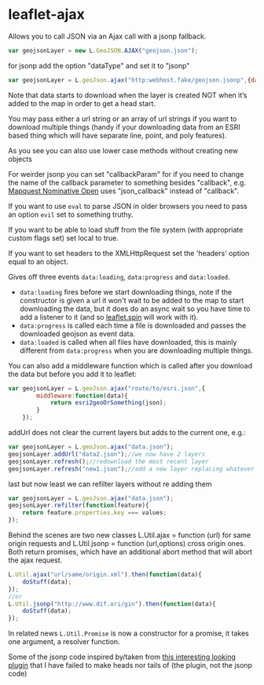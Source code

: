 leaflet-ajax
===========

Allows you to call JSON via an Ajax call with a jsonp fallback.

```javascript
var geojsonLayer = new L.GeoJSON.AJAX("geojson.json");
```
for jsonp add the option "dataType" and set it to "jsonp"
``` javascript
var geojsonLayer = L.geoJson.ajax("http:webhost.fake/geojson.jsonp",{dataType:"jsonp"});
```
Note that data starts to download when the layer is created NOT when it’s added to the map in order to get a head start.

You may pass either a url string or an array of url strings if you want to download multiple things (handy
if your downloading data from an ESRI based thing which will have separate line, point, and poly features).

As you see you can also use lower case methods without creating new objects

For weirder jsonp you can set "callbackParam" for if you need to change the name of the callback parameter to something besides "callback", e.g. [Mapquest Nominative Open](http://open.mapquestapi.com/nominatim/) uses "json_callback" instead of "callback".

If you want to use `eval` to parse JSON in older browsers you need to pass an option `evil` set to something truthy.

If you want to be able to load stuff from the file system (with appropriate custom flags set) set local to true.

If you want to set headers to the XMLHttpRequest set the 'headers' option equal to an object.

Gives off three events `data:loading`, `data:progress` and `data:loaded`.

- `data:loading` fires before we start downloading things, note if the constructor is given a url it won't wait to be added to the map
to start downloading the data, but it does do an async wait so you have time to add a listener to it (and so [leaflet.spin](https://github.com/makinacorpus/Leaflet.Spin) will work with it).
- `data:progress` is called each time a file is downloaded and passes the downloaded geojson as event data.
- `data:loaded` is called when all files have downloaded, this is mainly different from `data:progress` when you are downloading multiple things.

You can also add a middleware function which is called after you download the data but before you add it to leaflet:

```javascript
var geojsonLayer = L.geoJson.ajax("route/to/esri.json",{
    	middleware:function(data){
        	return esri2geoOrSomething(json);
    	}
    });
```

addUrl does not clear the current layers but adds to the current one,  e.g.:

```javascript
var geojsonLayer = L.geoJson.ajax("data.json");
geojsonLayer.addUrl("data2.json");//we now have 2 layers
geojsonLayer.refresh();//redownload the most recent layer
geojsonLayer.refresh("new1.json");//add a new layer replacing whatever is there
```

last but now least we can refilter layers without re adding them

```javascript
var geojsonLayer = L.geoJson.ajax("data.json");
geojsonLayer.refilter(function(feature){
    return feature.properties.key === values;
});
```

Behind the scenes are two new classes L.Util.ajax = function (url) for same origin requests and L.Util.jsonp = function (url,options) cross origin ones. Both return promises, which have an additional abort method that will abort the ajax request.

```js
L.Util.ajax("url/same/origin.xml").then(function(data){
	doStuff(data);
});
//or
L.Util.jsonp("http://www.dif.ori/gin").then(function(data){
	doStuff(data);
});
```

In related news `L.Util.Promise` is now a constructor for a promise, it takes one argument, a resolver function.

Some of the jsonp code inspired by/taken from [this interesting looking plugin](https://github.com/stefanocudini/leaflet-search) that I have failed to make heads nor tails of (the plugin, not the jsonp code)
